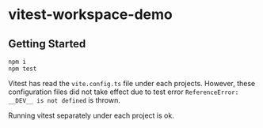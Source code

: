 # vitest-workspace-demo

## Getting Started

```
npm i
npm test
```

Vitest has read the `vite.config.ts` file under each projects. However, these configuration files did not take effect due to test error `ReferenceError: __DEV__ is not defined` is thrown.

Running vitest separately under each project is ok.
